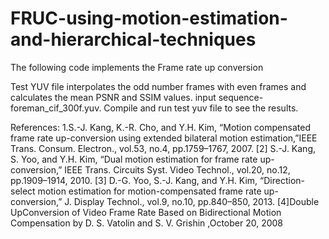 # FRUC-using-motion-estimation-and-hierarchical-techniques
The following code implements the Frame rate up conversion

Test YUV file interpolates the odd number frames with even frames and calculates the mean PSNR and SSIM values.
input sequence-foreman_cif_300f.yuv.
Compile and run test yuv file to see the results.

References:
1.S.-J. Kang, K.-R. Cho, and Y.H. Kim, “Motion compensated frame rate up-conversion using extended bilateral motion estimation,”IEEE Trans. Consum. Electron., vol.53, no.4, pp.1759–1767, 2007.
[2] S.-J. Kang, S. Yoo, and Y.H. Kim, “Dual motion estimation for frame rate up-conversion,” IEEE Trans. Circuits Syst. Video Technol., vol.20, no.12, pp.1909–1914, 2010.
[3] D.-G. Yoo, S.-J. Kang, and Y.H. Kim, “Direction-select motion estimation for motion-compensated frame rate up-conversion,” J. Display Technol., vol.9, no.10, pp.840–850, 2013.
[4]Double UpConversion of Video Frame Rate Based on Bidirectional Motion Compensation by D. S. Vatolin and S. V. Grishin ,October 20, 2008

